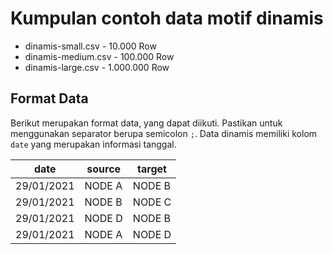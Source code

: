# Kumpulan contoh data motif dinamis

* dinamis-small.csv - 10.000 Row
* dinamis-medium.csv - 100.000 Row
* dinamis-large.csv - 1.000.000 Row

## Format Data

Berikut merupakan format data, yang dapat diikuti. Pastikan untuk menggunakan separator berupa semicolon ```;```. Data dinamis memiliki kolom ```date``` yang merupakan informasi tanggal. 

date | source | target 
--- | --- | --- 
29/01/2021 | NODE A | NODE B 
29/01/2021 | NODE B | NODE C 
29/01/2021 | NODE D | NODE B 
29/01/2021 | NODE A | NODE D 

